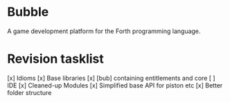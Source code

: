 # Bubble

A game development platform for the Forth programming language.

# Revision tasklist

[x] Idioms
[x] Base libraries
[x] [bub] containing entitlements and core
[ ] IDE
[x] Cleaned-up Modules
[x] Simplified base API for piston etc
[x] Better folder structure
